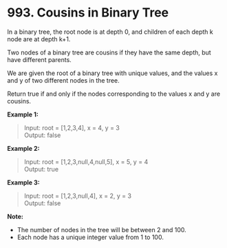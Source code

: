 # 993. Cousins in Binary Tree
In a binary tree, the root node is at depth 0, and children of each depth k node are at depth k+1.

Two nodes of a binary tree are cousins if they have the same depth, but have different parents.

We are given the root of a binary tree with unique values, and the values x and y of two different nodes in the tree.

Return true if and only if the nodes corresponding to the values x and y are cousins.
 

**Example 1:**

> Input: root = [1,2,3,4], x = 4, y = 3  
Output: false

**Example 2:**

> Input: root = [1,2,3,null,4,null,5], x = 5, y = 4  
Output: true

**Example 3:**

> Input: root = [1,2,3,null,4], x = 2, y = 3  
Output: false

**Note:**

- The number of nodes in the tree will be between 2 and 100.
- Each node has a unique integer value from 1 to 100.
